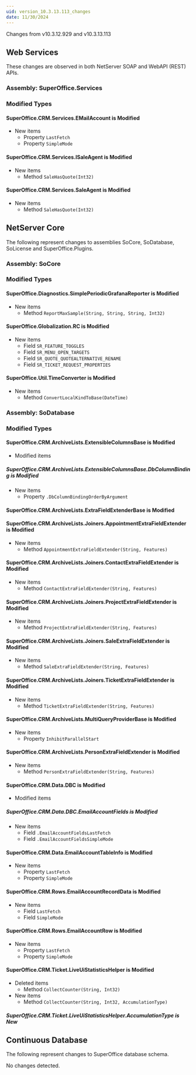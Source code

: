 ```yaml
---
uid: version_10.3.13.113_changes
date: 11/30/2024
---
```


Changes from v10.3.12.929 and v10.3.13.113

## Web Services

These changes are observed in both NetServer SOAP and WebAPI (REST) APIs.

### Assembly: SuperOffice.Services

### Modified Types

#### SuperOffice.CRM.Services.EMailAccount is Modified

* New items
  * Property `LastFetch`
  * Property `SimpleMode`

#### SuperOffice.CRM.Services.ISaleAgent is Modified

* New items
  * Method `SaleHasQuote(Int32)`

#### SuperOffice.CRM.Services.SaleAgent is Modified

* New items
  * Method `SaleHasQuote(Int32)`

## NetServer Core

The following represent changes to assemblies SoCore, SoDatabase, SoLicense and SuperOffice.Plugins.

### Assembly: SoCore

### Modified Types

#### SuperOffice.Diagnostics.SimplePeriodicGrafanaReporter is Modified

* New items
  * Method `ReportMaxSample(String, String, String, Int32)`

#### SuperOffice.Globalization.RC is Modified

* New items
  * Field `SR_FEATURE_TOGGLES`
  * Field `SR_MENU_OPEN_TARGETS`
  * Field `SR_QUOTE_QUOTEALTERNATIVE_RENAME`
  * Field `SR_TICKET_REQUEST_PROPERTIES`

#### SuperOffice.Util.TimeConverter is Modified

* New items
  * Method `ConvertLocalKindToBase(DateTime)`

### Assembly: SoDatabase

### Modified Types

#### SuperOffice.CRM.ArchiveLists.ExtensibleColumnsBase is Modified

* Modified items

##### SuperOffice.CRM.ArchiveLists.ExtensibleColumnsBase.DbColumnBinding is Modified

* New items
  * Property `.DbColumnBindingOrderByArgument`

#### SuperOffice.CRM.ArchiveLists.ExtraFieldExtenderBase is Modified

#### SuperOffice.CRM.ArchiveLists.Joiners.AppointmentExtraFieldExtender is Modified

* New items
  * Method `AppointmentExtraFieldExtender(String, Features)`

#### SuperOffice.CRM.ArchiveLists.Joiners.ContactExtraFieldExtender is Modified

* New items
  * Method `ContactExtraFieldExtender(String, Features)`

#### SuperOffice.CRM.ArchiveLists.Joiners.ProjectExtraFieldExtender is Modified

* New items
  * Method `ProjectExtraFieldExtender(String, Features)`

#### SuperOffice.CRM.ArchiveLists.Joiners.SaleExtraFieldExtender is Modified

* New items
  * Method `SaleExtraFieldExtender(String, Features)`

#### SuperOffice.CRM.ArchiveLists.Joiners.TicketExtraFieldExtender is Modified

* New items
  * Method `TicketExtraFieldExtender(String, Features)`

#### SuperOffice.CRM.ArchiveLists.MultiQueryProviderBase is Modified

* New items
  * Property `InhibitParallelStart`

#### SuperOffice.CRM.ArchiveLists.PersonExtraFieldExtender is Modified

* New items
  * Method `PersonExtraFieldExtender(String, Features)`

#### SuperOffice.CRM.Data.DBC is Modified

* Modified items

##### SuperOffice.CRM.Data.DBC.EmailAccountFields is Modified

* New items
  * Field `.EmailAccountFieldsLastFetch`
  * Field `.EmailAccountFieldsSimpleMode`

#### SuperOffice.CRM.Data.EmailAccountTableInfo is Modified

* New items
  * Property `LastFetch`
  * Property `SimpleMode`

#### SuperOffice.CRM.Rows.EmailAccountRecordData is Modified

* New items
  * Field `LastFetch`
  * Field `SimpleMode`

#### SuperOffice.CRM.Rows.EmailAccountRow is Modified

* New items
  * Property `LastFetch`
  * Property `SimpleMode`

#### SuperOffice.CRM.Ticket.LiveUiStatisticsHelper is Modified

* Deleted items
  * Method `CollectCounter(String, Int32)`
* New items
  * Method `CollectCounter(String, Int32, AccumulationType)`

##### SuperOffice.CRM.Ticket.LiveUiStatisticsHelper.AccumulationType is New

## Continuous Database

The following represent changes to SuperOffice database schema.

No changes detected.

